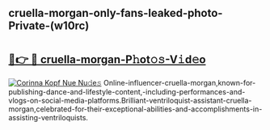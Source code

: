 ## cruella-morgan-only-fans​-leaked-photo​-Private-(w10rc)


# <h2><a href="https://mediaupload.pro?title=cruella-morgan&ref=git">🔗👉 🔴 cruella-morgan-P𝚑ot𝚘𝚜-V𝚒d𝚎o</a></h2>

[![Corinna Kopf Nue Nu𝚍e𝚜](https://i.imgur.com/0qMVB7G.gif)](https://mediaupload.pro?title=cruella-morgan&ref=git)
Online-influencer-cruella-morgan,known-for-publishing-dance-and-lifestyle-content,-including-performances-and-vlogs-on-social-media-platforms.Brilliant-ventriloquist-assistant-cruella-morgan,celebrated-for-their-exceptional-abilities-and-accomplishments-in-assisting-ventriloquists.  